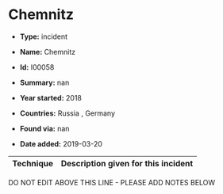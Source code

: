 # Chemnitz

* **Type:** incident

* **Name:** Chemnitz

* **Id:** I00058

* **Summary:** nan

* **Year started:** 2018

* **Countries:** Russia , Germany

* **Found via:** nan

* **Date added:** 2019-03-20
 

| Technique | Description given for this incident |
| --------- | ------------------------- |

DO NOT EDIT ABOVE THIS LINE - PLEASE ADD NOTES BELOW